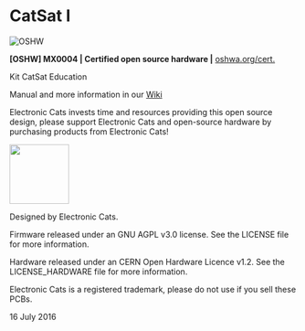 # CatSat I

![OSHW](https://github.com/ElectronicCats/CatSat/raw/master/MX0004.png)

**[OSHW] MX0004 | Certified open source hardware |** [oshwa.org/cert.](https://www.oshwa.org/cert)

Kit CatSat Education

Manual and more information in our [Wiki](https://github.com/ElectronicsCats/CatSat/wiki)

Electronic Cats invests time and resources providing this open source design, please support Electronic Cats and open-source hardware by purchasing products from Electronic Cats!

<a href="https://electroniccats.com/producto/catsat/">
  <img src="https://electroniccats.com/wp-content/uploads/badge_store.png" height="104" />
</a>

Designed by Electronic Cats.

Firmware released under an GNU AGPL v3.0 license. See the LICENSE file for more information.

Hardware released under an CERN Open Hardware Licence v1.2. See the LICENSE_HARDWARE file for more information.

Electronic Cats is a registered trademark, please do not use if you sell these PCBs.

16 July 2016
